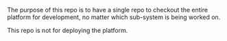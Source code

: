 The purpose of this repo is to have a single repo to checkout the entire platform for development, no matter which sub-system is being worked on.

This repo is not for deploying the platform.
